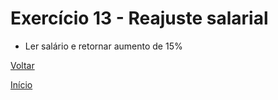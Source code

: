 # Exercício 13 - Reajuste salarial
- Ler salário e retornar aumento de 15%

[Voltar](https://github.com/NandesLima/desafios-python/tree/main/02.%20Tratando%20dados%20e%20fazendo%20contas)

[Início](https://github.com/NandesLima/desafios-python)